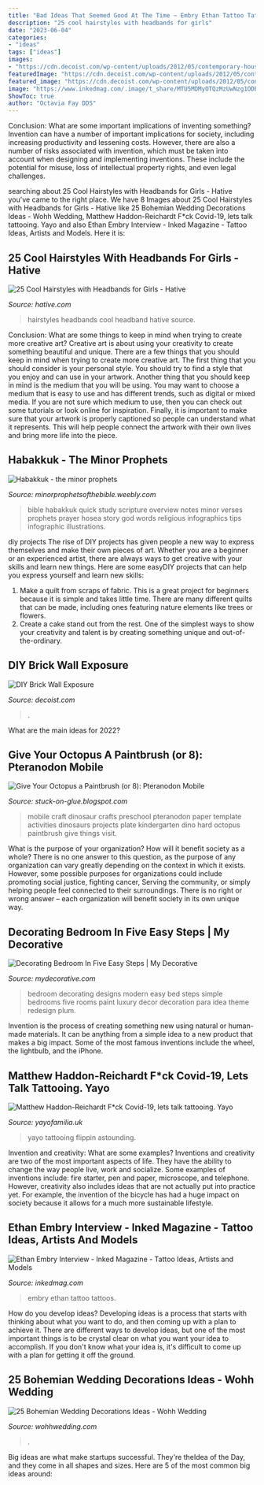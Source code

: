 ```yaml
---
title: "Bad Ideas That Seemed Good At The Time ~ Embry Ethan Tattoo Tattoos"
description: "25 cool hairstyles with headbands for girls"
date: "2023-06-04"
categories:
- "ideas"
tags: ["ideas"]
images:
- "https://cdn.decoist.com/wp-content/uploads/2012/05/contemporary-house-with-exposed-brick-walls.jpg"
featuredImage: "https://cdn.decoist.com/wp-content/uploads/2012/05/contemporary-house-with-exposed-brick-walls.jpg"
featured_image: "https://cdn.decoist.com/wp-content/uploads/2012/05/contemporary-house-with-exposed-brick-walls.jpg"
image: "https://www.inkedmag.com/.image/t_share/MTU5MDMyOTQzMzUwNzg1ODE2/embry_fetaure.jpg"
ShowToc: true
author: "Octavia Fay DDS"
---
```



Conclusion: What are some important implications of inventing something?
Invention can have a number of important implications for society, including increasing productivity and lessening costs. However, there are also a number of risks associated with invention, which must be taken into account when designing and implementing inventions. These include the potential for misuse, loss of intellectual property rights, and even legal challenges.

	

		
searching about 25 Cool Hairstyles with Headbands for Girls - Hative you've came to the right place. We have 8 Images about 25 Cool Hairstyles with Headbands for Girls - Hative like 25 Bohemian Wedding Decorations Ideas - Wohh Wedding, Matthew Haddon-Reichardt F*ck Covid-19, lets talk tattooing. Yayo and also Ethan Embry Interview - Inked Magazine - Tattoo Ideas, Artists and Models. Here it is:
		
    
## 25 Cool Hairstyles With Headbands For Girls - Hative

<img loading=lazy src="https://hative.com/wp-content/uploads/2015/02/headband-hairstyles/5-cool-hairstyles-with-headbands-for-girls.jpg" onerror="this.onerror=null;this.src='https://tse2.mm.bing.net/th?id=OIP.enwTx1uRbJ76doreIwFT2gHaLG&amp;pid=15.1';" alt="25 Cool Hairstyles with Headbands for Girls - Hative">

_Source: hative.com_

>hairstyles headbands cool headband hative source. 

	

Conclusion: What are some things to keep in mind when trying to create more creative art?
Creative art is about using your creativity to create something beautiful and unique. There are a few things that you should keep in mind when trying to create more creative art. The first thing that you should consider is your personal style. You should try to find a style that you enjoy and can use in your artwork. Another thing that you should keep in mind is the medium that you will be using. You may want to choose a medium that is easy to use and has different trends, such as digital or mixed media. If you are not sure which medium to use, then you can check out some tutorials or look online for inspiration. Finally, it is important to make sure that your artwork is properly captioned so people can understand what it represents. This will help people connect the artwork with their own lives and bring more life into the piece.

    
## Habakkuk - The Minor Prophets

<img loading=lazy src="http://minorprophetsofthebible.weebly.com/uploads/2/8/1/1/28117497/7280532.jpg?339" onerror="this.onerror=null;this.src='https://tse2.mm.bing.net/th?id=OIP.kGwLSHK3uIIjJUei4fImagAAAA&amp;pid=15.1';" alt="Habakkuk - the minor prophets">

_Source: minorprophetsofthebible.weebly.com_

>bible habakkuk quick study scripture overview notes minor verses prophets prayer hosea story god words religious infographics tips infographic illustrations. 

	

diy projects
The rise of DIY projects has given people a new way to express themselves and make their own pieces of art. Whether you are a beginner or an experienced artist, there are always ways to get creative with your skills and learn new things. Here are some easyDIY projects that can help you express yourself and learn new skills:
1) Make a quilt from scraps of fabric. This is a great project for beginners because it is simple and takes little time. There are many different quilts that can be made, including ones featuring nature elements like trees or flowers.
2) Create a cake stand out from the rest. One of the simplest ways to show your creativity and talent is by creating something unique and out-of-the-ordinary.

    
## DIY Brick Wall Exposure

<img loading=lazy src="https://cdn.decoist.com/wp-content/uploads/2012/05/contemporary-house-with-exposed-brick-walls.jpg" onerror="this.onerror=null;this.src='https://tse1.mm.bing.net/th?id=OIP.AlzFHzIUaWsLHb6vSZtVyAHaLC&amp;pid=15.1';" alt="DIY Brick Wall Exposure">

_Source: decoist.com_

>. 

	

What are the main ideas for 2022?
 

    
## Give Your Octopus A Paintbrush (or 8): Pteranodon Mobile

<img loading=lazy src="http://4.bp.blogspot.com/-HpJvV3EVPmo/TYquNXumrmI/AAAAAAAAEks/l4gj_oS_t6s/s1600/mobile%2B017.JPG" onerror="this.onerror=null;this.src='https://tse2.mm.bing.net/th?id=OIP.UsgrkAWVCby99p5iKEXGcAHaLH&amp;pid=15.1';" alt="Give Your Octopus a Paintbrush (or 8): Pteranodon Mobile">

_Source: stuck-on-glue.blogspot.com_

>mobile craft dinosaur crafts preschool pteranodon paper template activities dinosaurs projects plate kindergarten dino hard octopus paintbrush give things visit. 

	

What is the purpose of your organization? How will it benefit society as a whole?
There is no one answer to this question, as the purpose of any organization can vary greatly depending on the context in which it exists. However, some possible purposes for organizations could include promoting social justice, fighting cancer, Serving the community, or simply helping people feel connected to their surroundings. There is no right or wrong answer – each organization will benefit society in its own unique way.

    
## Decorating Bedroom In Five Easy Steps | My Decorative

<img loading=lazy src="http://mydecorative.com/wp-content/uploads/2013/03/Modern-Bedroom-Designs-Ideas.jpeg" onerror="this.onerror=null;this.src='https://tse2.mm.bing.net/th?id=OIP.-benUx8lkdYZwOoOIrcE8QHaFX&amp;pid=15.1';" alt="Decorating Bedroom In Five Easy Steps | My Decorative">

_Source: mydecorative.com_

>bedroom decorating designs modern easy bed steps simple bedrooms five rooms paint luxury decor decoration para idea theme redesign plum. 

	

Invention is the process of creating something new using natural or human-made materials. It can be anything from a simple idea to a new product that makes a big impact. Some of the most famous inventions include the wheel, the lightbulb, and the iPhone.

    
## Matthew Haddon-Reichardt F*ck Covid-19, Lets Talk Tattooing. Yayo

<img loading=lazy src="https://cdn.shopify.com/s/files/1/2156/7915/files/91142702_837161980119139_8561618615646814208_n_large.jpg?v=1586010692" onerror="this.onerror=null;this.src='https://tse4.mm.bing.net/th?id=OIP._QKSiYE3bZ08IBttGoEUAAAAAA&amp;pid=15.1';" alt="Matthew Haddon-Reichardt F*ck Covid-19, lets talk tattooing. Yayo">

_Source: yayofamilia.uk_

>yayo tattooing flippin astounding. 

	

Invention and creativity: What are some examples?
Inventions and creativity are two of the most important aspects of life. They have the ability to change the way people live, work and socialize. Some examples of inventions include: fire starter, pen and paper, microscope, and telephone. However, creativity also includes ideas that are not actually put into practice yet. For example, the invention of the bicycle has had a huge impact on society because it allows for a much more sustainable lifestyle.

    
## Ethan Embry Interview - Inked Magazine - Tattoo Ideas, Artists And Models

<img loading=lazy src="https://www.inkedmag.com/.image/t_share/MTU5MDMyOTQzMzUwNzg1ODE2/embry_fetaure.jpg" onerror="this.onerror=null;this.src='https://tse1.mm.bing.net/th?id=OIP.LeVIsdIV0qP2FcCYI7gp0QHaHa&amp;pid=15.1';" alt="Ethan Embry Interview - Inked Magazine - Tattoo Ideas, Artists and Models">

_Source: inkedmag.com_

>embry ethan tattoo tattoos. 

	

How do you develop ideas?
Developing ideas is a process that starts with thinking about what you want to do, and then coming up with a plan to achieve it. There are different ways to develop ideas, but one of the most important things is to be crystal clear on what you want your idea to accomplish. If you don't know what your idea is, it's difficult to come up with a plan for getting it off the ground.

    
## 25 Bohemian Wedding Decorations Ideas - Wohh Wedding

<img loading=lazy src="https://www.wohhwedding.com/wp-content/uploads/2016/05/Dreamcatchers-Bohemian-Wedding-Decorations.jpg" onerror="this.onerror=null;this.src='https://tse1.mm.bing.net/th?id=OIP.Mt09oA-5MRzfNBmV2Suo_wHaK4&amp;pid=15.1';" alt="25 Bohemian Wedding Decorations Ideas - Wohh Wedding">

_Source: wohhwedding.com_

>. 

	

Big ideas are what make startups successful. They're theIdea of the Day, and they come in all shapes and sizes. Here are 5 of the most common big ideas around:

